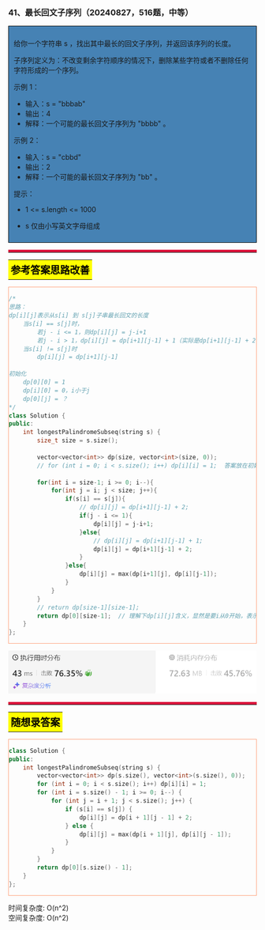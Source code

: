 ### 41、最长回文子序列（20240827，516题，中等）
<div style="border: 1px solid black; padding: 10px; background-color: SteelBlue;">

给你一个字符串 s ，找出其中最长的回文子序列，并返回该序列的长度。

子序列定义为：不改变剩余字符顺序的情况下，删除某些字符或者不删除任何字符形成的一个序列。

 

示例 1：

- 输入：s = "bbbab"
- 输出：4
- 解释：一个可能的最长回文子序列为 "bbbb" 。

示例 2：

- 输入：s = "cbbd"
- 输出：2
- 解释：一个可能的最长回文子序列为 "bb" 。
 

提示：

- 1 <= s.length <= 1000
- s 仅由小写英文字母组成

  </p>
</div>

<hr style="border-top: 5px solid #DC143C;">
<table>
  <tr>
    <td bgcolor="Yellow" style="padding: 5px; border: 0px solid black;">
      <span style="font-weight: bold; font-size: 20px;color: black;">
      参考答案思路改善 
      </span>
    </td>
  </tr>
</table>
<div style="padding: 0px; border: 1.5px solid LightSalmon; margin-bottom: 10px;">

```C++ {.line-numbers}
/*
思路：
dp[i][j]表示从s[i] 到 s[j]子串最长回文的长度
    当s[i] == s[j]时，
        若j - i <= 1，则dp[i][j] = j-i+1
        若j - i > 1，dp[i][j] = dp[i+1][j-1] + 1（实际是dp[i+1][j-1] + 2！！！）
    当s[i] != s[j]时
        dp[i][j] = dp[i+1][j-1]

初始化
    dp[0][0] = 1
    dp[i][0] = 0，i小于j
    dp[0][j] = ？
*/
class Solution {
public:
    int longestPalindromeSubseq(string s) {
        size_t size = s.size();

        vector<vector<int>> dp(size, vector<int>(size, 0));
        // for (int i = 0; i < s.size(); i++) dp[i][i] = 1;  答案放在初始化，我的放在代码中

        for(int i = size-1; i >= 0; i--){
            for(int j = i; j < size; j++){
                if(s[i] == s[j]){
                    // dp[i][j] = dp[i+1][j-1] + 2;
                    if(j - i <= 1){
                        dp[i][j] = j-i+1;
                    }else{
                        // dp[i][j] = dp[i+1][j-1] + 1;
                        dp[i][j] = dp[i+1][j-1] + 2;
                    }
                }else{
                    dp[i][j] = max(dp[i+1][j], dp[i][j-1]);
                }
            }
        }
        // return dp[size-1][size-1];
        return dp[0][size-1];  // 理解下dp[i][j]含义，显然是要i从0开始，表示s整体字符串！！！
    }
};
```

</div>

![alt text](image/33599d86fa1ebc84c797f5b9468a3a1.png)

<hr style="border-top: 5px solid #DC143C;">

<table>
  <tr>
    <td bgcolor="Yellow" style="padding: 5px; border: 0px solid black;">
      <span style="font-weight: bold; font-size: 20px;color: black;">
      随想录答案
      </span>
    </td>
  </tr>
</table>

<div style="padding: 0px; border: 1.5px solid LightSalmon; margin-bottom: 10px">

```C++ {.line-numbers}
class Solution {
public:
    int longestPalindromeSubseq(string s) {
        vector<vector<int>> dp(s.size(), vector<int>(s.size(), 0));
        for (int i = 0; i < s.size(); i++) dp[i][i] = 1;
        for (int i = s.size() - 1; i >= 0; i--) {
            for (int j = i + 1; j < s.size(); j++) {
                if (s[i] == s[j]) {
                    dp[i][j] = dp[i + 1][j - 1] + 2;
                } else {
                    dp[i][j] = max(dp[i + 1][j], dp[i][j - 1]);
                }
            }
        }
        return dp[0][s.size() - 1];
    }
};
```
</div>

时间复杂度: O(n^2)  
空间复杂度: O(n^2)